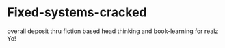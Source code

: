 # Fixed-systems-cracked
overall deposit thru fiction based head thinking and book-learning for realz Yo!
